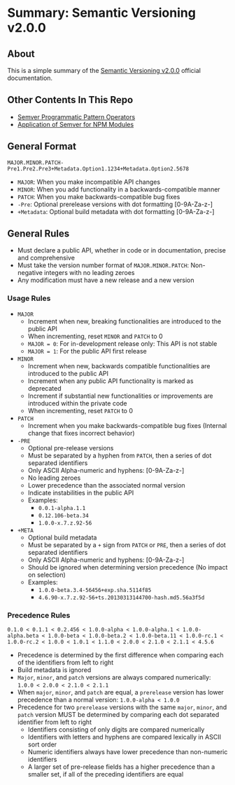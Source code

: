 # Summary: Semantic Versioning v2.0.0

## About

This is a simple summary of the [Semantic Versioning v2.0.0](http://semver.org/) official documentation.

## Other Contents In This Repo

- [Semver Programmatic Pattern Operators](pattern-operators.md)
- [Application of Semver for NPM Modules](npm-semver.md)

## General Format

`MAJOR.MINOR.PATCH-Pre1.Pre2.Pre3+Metadata.Option1.1234+Metadata.Option2.5678`

- `MAJOR`: When you make incompatible API changes
- `MINOR`: When you add functionality in a backwards-compatible manner
- `PATCH`: When you make backwards-compatible bug fixes
- `-Pre`: Optional prerelease versions with dot formatting [0-9A-Za-z-]
- `+Metadata`: Optional build metadata with dot formatting [0-9A-Za-z-]

## General Rules

- Must declare a public API, whether in code or in documentation, precise and comprehensive
- Must take the version number format of `MAJOR.MINOR.PATCH`: Non-negative integers with no leading zeroes
- Any modification must have a new release and a new version

### Usage Rules

- `MAJOR`
  - Increment when new, breaking functionalities are introduced to the public API
  - When incrementing, reset `MINOR` and `PATCH` to 0
  - `MAJOR = 0`: For in-development release only: This API is not stable
  - `MAJOR = 1`: For the public API first release
- `MINOR`
  - Increment when new, backwards compatible functionalities are introduced to the public API
  - Increment when any public API functionality is marked as deprecated
  - Increment if substantial new functionalities or improvements are introduced within the private code
  - When incrementing, reset `PATCH` to 0
- `PATCH`
  - Increment when you make backwards-compatible bug fixes (Internal change that fixes incorrect behavior)
- `-PRE`
  - Optional pre-release versions
  - Must be separated by a hyphen from `PATCH`, then a series of dot separated identifiers
  - Only ASCII Alpha-numeric and hyphens: [0-9A-Za-z-]
  - No leading zeroes
  - Lower precedence than the associated normal version
  - Indicate instabilities in the public API
  - Examples:
    - `0.0.1-alpha.1.1`
    - `0.12.106-beta.34`
    - `1.0.0-x.7.z.92-56`
- `+META`
  - Optional build metadata
  - Must be separated by a `+` sign from `PATCH` or `PRE`, then a series of dot separated identifiers
  - Only ASCII Alpha-numeric and hyphens: [0-9A-Za-z-]
  - Should be ignored when determining version precedence (No impact on selection)
  - Examples:
    - `1.0.0-beta.3.4-56456+exp.sha.5114f85`
    - `4.6.90-x.7.z.92-56+ts.20130313144700-hash.md5.56a3f5d`

### Precedence Rules

`0.1.0 < 0.1.1 < 0.2.456 < 1.0.0-alpha < 1.0.0-alpha.1 < 1.0.0-alpha.beta < 1.0.0-beta < 1.0.0-beta.2 < 1.0.0-beta.11 < 1.0.0-rc.1 < 1.0.0-rc.2 < 1.0.0 < 1.0.1 < 1.1.0 < 2.0.0 < 2.1.0 < 2.1.1 < 4.5.6`

- Precedence is determined by the first difference when comparing each of the identifiers from left to right
- Build metadata is ignored
- `Major`, `minor`, and `patch` versions are always compared numerically: `1.0.0 < 2.0.0 < 2.1.0 < 2.1.1`
- When `major`, `minor`, and `patch` are equal, a `prerelease` version has lower precedence than a normal version: `1.0.0-alpha < 1.0.0`
- Precedence for two `prerelease` versions with the same `major`, `minor`, and `patch` version MUST be determined by comparing each dot separated identifier from left to right
  - Identifiers consisting of only digits are compared numerically
  - Identifiers with letters and hyphens are compared lexically in ASCII sort order
  - Numeric identifiers always have lower precedence than non-numeric identifiers
  - A larger set of pre-release fields has a higher precedence than a smaller set, if all of the preceding identifiers are equal
